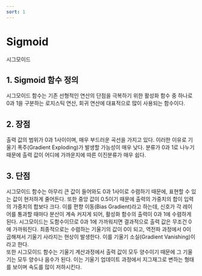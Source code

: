 ```yaml
---
sort: 1
---
```


# Sigmoid 
시그모이드  

## 1. Sigmoid 함수 정의  
시그모이드 함수는 기존 선형적인 연산의 단점을 극복하기 위한 활성화 함수 중 하나로 0과 1을 구분하는 로지스틱 연산, 회귀 연산에 대표적으로 많이 사용되는 함수이다. 

## 2. 장점  
출력 값의 범위가 0과 1사이이며, 매우 부드러운 곡선을 가지고 있다. 이러한 이유로 기울기 폭주(Gradient Exploding)가 발생할 가능성이 매우 낮다. 분류가 0과 1로 나누기 때문에 출력 값이 어디에 가까운지에 따른 이진분류가 매우 쉽다.  

## 3. 단점  
시그모이드 함수는 아무리 큰 값이 들어와도 0과 1사이로 수렴하기 때문에, 표현할 수 있는 값이 현저하게 줄어든다. 또한 중앙 값이 0.5이기 때문에 출력의 가중치의 합이 입력의 가중치의 합보다 크다. 이를 편향 이동(Bias Gradient)라고 하는데, 신호가 각 레이어를 통과할 때마다 분산이 계속 커지게 되어, 활성화 함수의 출력이 0과 1에 수렴하게 된다. 시그모이드는 도함수이므로 0과 1에 가까워지면 결과적으로 출력 값은 무조건 0에 가까워진다. 최종적으로는 수렴하는 기울기의 값이 0이 되고, 역전파 과정에서 0이 곱해져서 기울기 사라지는 현상이 발생한다. 이를 기울기 소실(Gradient Vanishing)이라고 한다.  
또한 시그모이드 함수는 기울기 계산과정에서 출력 값이 모두 양수이기 때문에 그 기울기는 모두 양수나 음수가 된다. 이는 기울기 업데이트 과정에서 지그재그로 변하는 형태를 보이며 속도를 많이 저하시킨다.